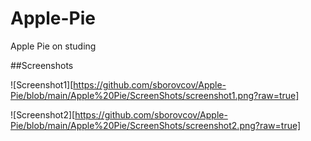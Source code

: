 # Apple-Pie
Apple Pie on studing

##Screenshots

![Screenshot1][https://github.com/sborovcov/Apple-Pie/blob/main/Apple%20Pie/ScreenShots/screenshot1.png?raw=true]

![Screenshot2][https://github.com/sborovcov/Apple-Pie/blob/main/Apple%20Pie/ScreenShots/screenshot2.png?raw=true]
